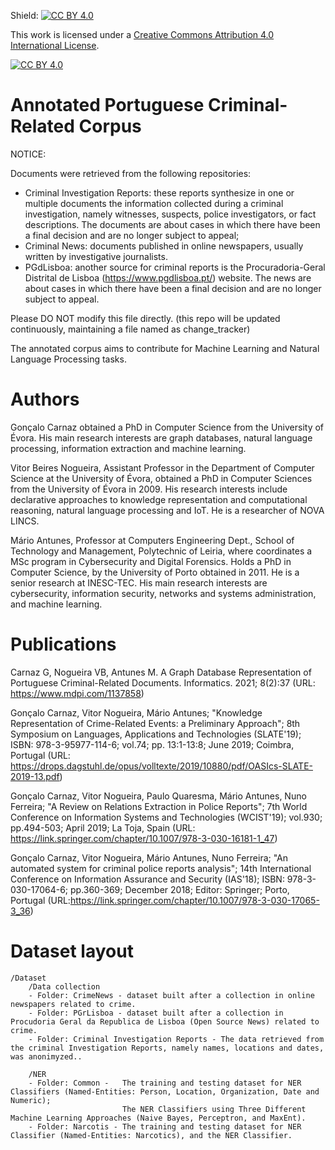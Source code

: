 Shield: [![CC BY 4.0][cc-by-shield]][cc-by]

This work is licensed under a
[Creative Commons Attribution 4.0 International License][cc-by].

[![CC BY 4.0][cc-by-image]][cc-by]

[cc-by]: http://creativecommons.org/licenses/by/4.0/
[cc-by-image]: https://i.creativecommons.org/l/by/4.0/88x31.png
[cc-by-shield]: https://img.shields.io/badge/License-CC%20BY%204.0-lightgrey.svg

# Annotated Portuguese Criminal-Related Corpus

NOTICE: 

Documents were retrieved from the following repositories:
- Criminal Investigation Reports: these reports synthesize in one or multiple documents the information collected during a criminal investigation, namely witnesses, suspects,   police investigators, or fact descriptions. The documents are about cases in which there have been a final decision and are no longer subject to appeal;
- Criminal News: documents published in online newspapers, usually written by investigative journalists.
- PGdLisboa: another source for criminal reports is the Procuradoria-Geral Distrital de Lisboa (https://www.pgdlisboa.pt/) website. The news are about cases in which there have been a final decision and are no longer subject to appeal.  

Please DO NOT modify this file directly. (this repo will be updated continuously, maintaining a file named as change_tracker)

The annotated corpus aims to contribute for Machine Learning and Natural Language Processing tasks. 

# Authors

Gonçalo Carnaz obtained a PhD in Computer Science from the University of Évora. His main research interests are graph databases, natural language processing, information extraction and machine learning.

Vitor Beires Nogueira, Assistant Professor in the Department of Computer Science at the University of Évora, obtained a PhD in Computer Sciences from the University of Évora in 2009. His research interests include declarative approaches to knowledge representation and computational reasoning, natural language processing and IoT. He is a researcher of NOVA LINCS.

Mário Antunes, Professor at Computers Engineering Dept., School of Technology and Management, Polytechnic of Leiria, where coordinates a MSc program in Cybersecurity and Digital Forensics. Holds a PhD in  Computer Science, by the University of Porto obtained in 2011. He is a senior research at INESC-TEC. His main research interests are cybersecurity, information security, networks and systems administration, and machine learning.

# Publications

Carnaz G, Nogueira VB, Antunes M. A Graph Database Representation of Portuguese Criminal-Related Documents. Informatics. 2021; 8(2):37 (URL: https://www.mdpi.com/1137858)

Gonçalo Carnaz, Vitor Nogueira, Mário Antunes; "Knowledge Representation of Crime-Related Events: a Preliminary Approach"; 8th Symposium on Languages, Applications and Technologies (SLATE'19); ISBN: 978-3-95977-114-6; vol.74; pp. 13:1-13:8; June 2019; Coimbra, Portugal (URL: https://drops.dagstuhl.de/opus/volltexte/2019/10880/pdf/OASIcs-SLATE-2019-13.pdf)

Gonçalo Carnaz, Vitor Nogueira, Paulo Quaresma, Mário Antunes, Nuno Ferreira; "A Review on Relations Extraction in Police Reports"; 7th World Conference on Information Systems and Technologies (WCIST'19); vol.930; pp.494-503; April 2019; La Toja, Spain (URL: https://link.springer.com/chapter/10.1007/978-3-030-16181-1_47)

Gonçalo Carnaz, Vitor Nogueira, Mário Antunes, Nuno Ferreira; "An automated system for criminal police reports analysis"; 14th International Conference on Information Assurance and Security (IAS'18); ISBN: 978-3-030-17064-6; pp.360-369; December 2018; Editor: Springer; Porto, Portugal (URL:https://link.springer.com/chapter/10.1007/978-3-030-17065-3_36)




# Dataset layout

	/Dataset 
		/Data collection
		- Folder: CrimeNews - dataset built after a collection in online newspapers related to crime.
		- Folder: PGrLisboa - dataset built after a collection in Procudoria Geral da Republica de Lisboa (Open Source News) related to crime.
		- Folder: Criminal Investigation Reports - The data retrieved from the criminal Investigation Reports, namely names, locations and dates, was anonimyzed..
					
		/NER
		- Folder: Common -   The training and testing dataset for NER Classifiers (Named-Entities: Person, Location, Organization, Date and Numeric);
	  	 			         The NER Classifiers using Three Different Machine Learning Approaches (Naive Bayes, Perceptron, and MaxEnt). 	
		- Folder: Narcotis - The training and testing dataset for NER Classifier (Named-Entities: Narcotics), and the NER Classifier.
